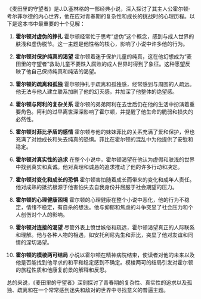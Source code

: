 《麦田里的守望者》是J.D.塞林格的一部经典小说，深入探讨了其主人公霍尔顿·考尔菲尔德的内心世界，他在应对青春期的复杂性和成长的挑战时的心理历程。以下是这本书中最重要的十个见解：

1. **霍尔顿对虚伪的挣扎**
霍尔顿经常忙于思考“虚伪”这个概念，感到与成人世界的肤浅和虚伪脱节。这一主题是他性格的核心，影响了小说中许多他的行为。

2. **霍尔顿对保护纯真的渴望**
霍尔顿着迷于保护儿童的纯真，这在他幻想成为“麦田里的守望者”救助儿童不要跌入腐败的成人世界时得到了象征。这种愿望反映了他自己保持纯真和纯洁的渴望。

3. **霍尔顿的疏离和孤独**
霍尔顿挣扎于疏离和孤独感，经常感到与周围的人疏远。他无法与他人建立联系加剧了他的幻灭感，并加深了他整体的绝望感。

4. **霍尔顿与阿利的复杂关系**
霍尔顿的弟弟阿利在去世后仍在他的生活中扮演着重要角色。阿利的过早离世深深影响了霍尔顿，并提醒了他生命的脆弱和损失的必然性。

5. **霍尔顿对菲比矛盾的感情**
霍尔顿与他的妹妹菲比的关系充满了爱和保护，但也充满了对她成长和失去纯真的恐惧。菲比在霍尔顿的混乱中为他提供了安慰和稳定。

6. **霍尔顿对真实性的追求**
在整个小说中，霍尔顿渴望在他认为虚假和肤浅的世界中找到真实和真诚。他对真理和诚恳的追求推动了他的许多行动和决定。

7. **霍尔顿对变化和成长的恐惧**
霍尔顿害怕随着成长而带来的变化和成年人责任。他对成熟的抵抗根源于他害怕失去自我身份并屈服于社会期望的压力。

8. **霍尔顿的心理健康困境**
霍尔顿的心理健康在整个小说中恶化，他的行为不稳定，情绪不稳定，有自杀的想法。他与抑郁和焦虑的斗争突显了社会压力和个人创伤对个人的影响。

9. **霍尔顿对连接的渴望**
尽管外表上愤世嫉俗和疏远，霍尔顿渴望真正的人际联系和理解。他与各种人物的相遇，如安托利尼先生和菲比，突显了他对友谊和同情的深切渴望。

10. **霍尔顿的模棱两可结局**
小说以霍尔顿在精神病院结束，使读者对他的未来以及他是否能找到他寻求的和平和稳定感到不确定。模棱两可的结局引发对霍尔顿的旅程性质和他康复前景的解释和反思。

总的来说，《麦田里的守望者》深刻探讨了青春期的复杂性、真实性的追求以及孤独、疏离和在一个常常感到迷失和敌对的世界中寻找意义的普遍主题。